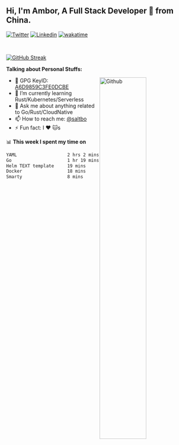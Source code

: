 ## Hi, I'm Ambor, A Full Stack Developer 🚀 from China.

[![Twitter](https://img.shields.io/badge/-saltbo-1ca0f1?style=flat&logo=twitter&logoColor=white)](https://twitter.com/rdsaltbo)
[![Linkedin](https://img.shields.io/badge/-saltbo-blue?style=flat&logo=Linkedin&logoColor=white)](https://www.linkedin.com/in/saltbo/)
[![wakatime](https://wakatime.com/badge/user/f82b1c77-faab-48cd-aef5-a12c0aff104b.svg)](https://wakatime.com/@f82b1c77-faab-48cd-aef5-a12c0aff104b)

&nbsp;  

[![GitHub Streak](http://github-readme-streak-stats.herokuapp.com?user=saltbo&hide_border=true&date_format=M%20j%5B%2C%20Y%5D)](https://git.io/streak-stats)

**Talking about Personal Stuffs:**
<!-- Any image aligned to the right. Beware the width  -->
<img width="50%" align="right" alt="Github" src="https://raw.githubusercontent.com/saltbo/saltbo/master/images/git-header.svg" />

- 🤘 GPG KeyID: [A6D9859C3FE0DCBE](https://saltbo.cn/pgp_keys.asc)
- 🌱 I’m currently learning Rust/Kubernetes/Serverless
- 💬 Ask me about anything related to Go/Rust/CloudNative
- 📫 How to reach me: [@saltbo](https://t.me/saltbo)
- ⚡ Fun fact: I :heart: :cat:s


📊 **This week I spent my time on**
<!--START_SECTION:waka-->

```txt
YAML                   2 hrs 2 mins    ███████████▓░░░░░░░░░░░░░   46.72 %
Go                     1 hr 19 mins    ███████▓░░░░░░░░░░░░░░░░░   30.19 %
Helm TEXT template     19 mins         █▓░░░░░░░░░░░░░░░░░░░░░░░   07.28 %
Docker                 18 mins         █▓░░░░░░░░░░░░░░░░░░░░░░░   07.14 %
Smarty                 8 mins          ▓░░░░░░░░░░░░░░░░░░░░░░░░   03.23 %
```

<!--END_SECTION:waka-->
